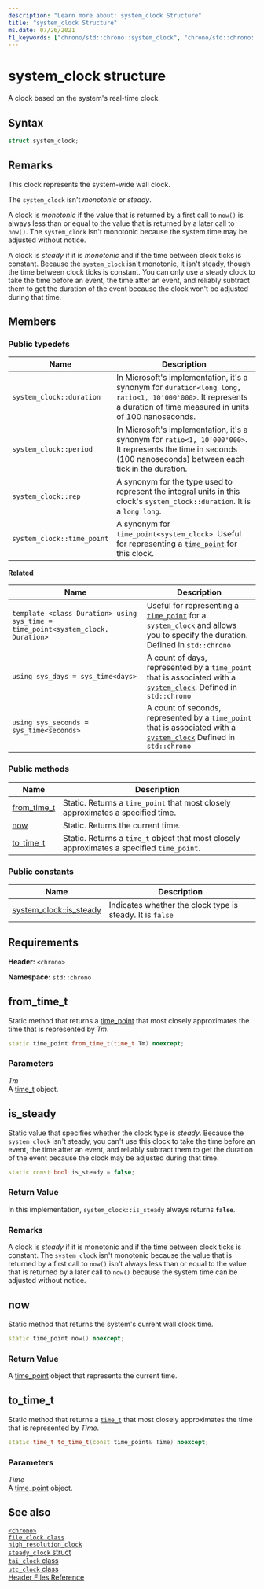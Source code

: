 ```yaml
---
description: "Learn more about: system_clock Structure"
title: "system_clock Structure"
ms.date: 07/26/2021
f1_keywords: ["chrono/std::chrono::system_clock", "chrono/std::chrono::system_clock::from_time_t", "chrono/std::chrono::system_clock::now", "chrono/std::chrono::system_clock::to_time_t", "chrono/std::chrono::system_clock::is_steady Constant"]
---
```

# system_clock structure

A clock based on the system's real-time clock.

## Syntax

```cpp
struct system_clock;
```

## Remarks

This clock represents the system-wide wall clock.

The `system_clock` isn't *monotonic* or *steady*.

A clock is *monotonic* if the value that is returned by a first call to `now()` is always less than or equal to the value that is returned by a later call to `now()`. The `system_clock` isn't monotonic because the system time may be adjusted without notice.

A clock is *steady* if it is *monotonic* and if the time between clock ticks is constant. Because the `system_clock` isn't monotonic, it isn't steady, though the time between clock ticks is constant. You can only use a steady clock to take the time before an event, the time after an event, and reliably subtract them to get the duration of the event because the clock won't be adjusted during that time.

## Members

### Public typedefs

|Name|Description|
|----------|-----------------|
|`system_clock::duration`|In Microsoft's implementation, it's a synonym for `duration<long long, ratio<1, 10'000'000>`. It represents a duration of time measured in units of 100 nanoseconds.|
|`system_clock::period`|In Microsoft's implementation, it's a synonym for `ratio<1, 10'000'000>`. It represents the time in seconds (100 nanoseconds) between each tick in the duration.|
|`system_clock::rep`|A synonym for the type used to represent the integral units in this clock's `system_clock::duration`. It is a `long long`.|
|`system_clock::time_point`|A synonym for `time_point<system_clock>`. Useful for representing a [`time_point`](time-point-class.md) for this clock.|

**Related**

|Name|Description|
|-|-|
|`template <class Duration> using sys_time = time_point<system_clock, Duration>`| Useful for representing a [`time_point`](time-point-class.md) for a `system_clock` and allows you to specify the duration. Defined in `std::chrono`|
|`using sys_days = sys_time<days>` | A count of days, represented by a `time_point` that is associated with a [`system_clock`](system-clock-structure.md). Defined in `std::chrono`|
|`using sys_seconds = sys_time<seconds>` | A count of seconds, represented by a `time_point` that is associated with a [`system_clock`](system-clock-structure.md) Defined in `std::chrono`|

### Public methods

|Name|Description|
|----------|-----------------|
|[from_time_t](#from_time_t)|Static. Returns a `time_point` that most closely approximates a specified time.|
|[now](#now)|Static. Returns the current time.|
|[to_time_t](#to_time_t)|Static. Returns a `time_t` object that most closely approximates a specified `time_point`.|

### Public constants

|Name|Description|
|----------|-----------------|
|[system_clock::is_steady](#is_steady_constant)|Indicates whether the clock type is steady. It is `false`|

## Requirements

**Header:** `<chrono>`

**Namespace:** `std::chrono`

## <a name="from_time_t"></a>from_time_t

Static method that returns a [time_point](../standard-library/time-point-class.md) that most closely approximates the time that is represented by *Tm*.

```cpp
static time_point from_time_t(time_t Tm) noexcept;
```

### Parameters

*Tm*\
A [time_t](../c-runtime-library/standard-types.md) object.


## <a name="is_steady_constant"></a>is_steady

Static value that specifies whether the clock type is *steady*. Because the `system_clock` isn't steady, you can't use this clock to take the time before an event, the time after an event, and reliably subtract them to get the duration of the event because the clock may be adjusted during that time.

```cpp
static const bool is_steady = false;
```

### Return Value

In this implementation, `system_clock::is_steady` always returns **`false`**.

### Remarks

A clock is *steady* if it is monotonic and if the time between clock ticks is constant. The `system_clock` isn't  monotonic because the value that is returned by a first call to `now()` isn't always less than or equal to the value that is returned by a later call to `now()` because the system time can be adjusted without notice.

## <a name="now"></a> now

Static method that returns the system's current wall clock time.

```cpp
static time_point now() noexcept;
```

### Return Value

A [time_point](../standard-library/time-point-class.md) object that represents the current time.

## <a name="to_time_t"></a> to_time_t

Static method that returns a [`time_t`](../c-runtime-library/standard-types.md) that most closely approximates the time that is represented by *Time*.

```cpp
static time_t to_time_t(const time_point& Time) noexcept;
```

### Parameters

*Time*\
A [time_point](../standard-library/time-point-class.md) object.

## See also

[`<chrono>`](chrono.md)\
[`file_clock class`](file-clock-class.md)\
[`high_resolution_clock`](high-resolution-clock-struct.md)\
[`steady_clock` struct](steady-clock-struct.md)\
[`tai_clock` class](tai-clock-class.md)\
[`utc_clock` class](utc-clock-class.md)\
[Header Files Reference](cpp-standard-library-header-files.md)